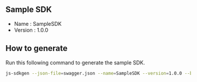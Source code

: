 ## Sample SDK

- Name : SampleSDK
- Version : 1.0.0

## How to generate

Run this following command to generate the sample SDK.

```sh
js-sdkgen --json-file=swagger.json --name=SampleSDK --version=1.0.0 --base-url=https://vitwit.com/api --required-headers accountId --optional-headers accessToken

```
